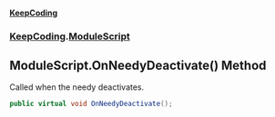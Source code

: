 #### [KeepCoding](index.md 'index')
### [KeepCoding](KeepCoding.md 'KeepCoding').[ModuleScript](ModuleScript.md 'KeepCoding.ModuleScript')
## ModuleScript.OnNeedyDeactivate() Method
Called when the needy deactivates.  
```csharp
public virtual void OnNeedyDeactivate();
```
